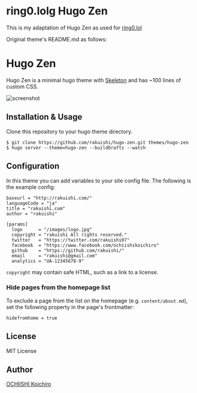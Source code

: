 # ring0.lolg Hugo Zen

This is my adaptation of Hugo Zen as used for [ring0.lol](https://ring0.lolg)

Original theme's README.md as follows:

# Hugo Zen

Hugo Zen is a minimal hugo theme with [Skeleton](https://github.com/dhg/Skeleton/) and has ~100 lines of custom CSS.

![screenshot](/images/screenshot.png)

## Installation & Usage

Clone this repository to your hugo theme directory.

	$ git clone https://github.com/rakuishi/hugo-zen.git themes/hugo-zen
	$ hugo server --theme=hugo-zen --buildDrafts --watch

## Configuration

In this theme you can add variables to your site config file. The following is the example config:

	baseurl = "http://rakuishi.com/"
	languageCode = "ja"
	title = "rakuishi.com"
	author = "rakuishi"

	[params]
	  logo      = "/images/logo.jpg"
	  copyright = "rakuishi All rights reserved."
	  twitter   = "https://twitter.com/rakuishi07"
	  facebook  = "https://www.facebook.com/ochiishikoichiro"
	  github    = "https://github.com/rakuishi/"
	  email     = "rakuishi@gmail.com"
	  analytics = "UA-12345678-9"

`copyright` may contain safe HTML, such as a link to a license.

### Hide pages from the homepage list

To exclude a page from the list on the homepage (e.g. `content/about.md`), set the following property in the page's frontmatter:

	hidefromhome = true

## License

MIT License

## Author

[OCHIISHI Koichiro](https://github.com/rakuishi)
